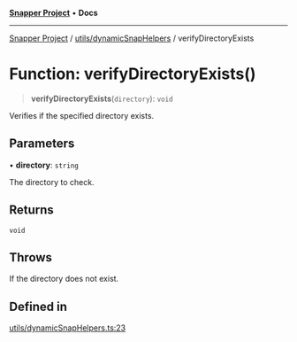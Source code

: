 [**Snapper Project**](../../../README.md) • **Docs**

***

[Snapper Project](../../../README.md) / [utils/dynamicSnapHelpers](../README.md) / verifyDirectoryExists

# Function: verifyDirectoryExists()

> **verifyDirectoryExists**(`directory`): `void`

Verifies if the specified directory exists.

## Parameters

• **directory**: `string`

The directory to check.

## Returns

`void`

## Throws

If the directory does not exist.

## Defined in

[utils/dynamicSnapHelpers.ts:23](https://github.com/asifqatar/Snapper/blob/efba3e0c26caea1326a2f907a42f95a875a8ec6a/utils/dynamicSnapHelpers.ts#L23)
